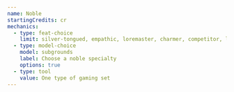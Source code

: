 ```yaml
---
name: Noble
startingCredits: cr
mechanics:
  - type: feat-choice
    limit: silver-tongued, empathic, loremaster, charmer, competitor, linguist, inspiring leader, observant
  - type: model-choice
    model: subgrounds
    label: Choose a noble specialty
    options: true
  - type: tool
    value: One type of gaming set
---
```

